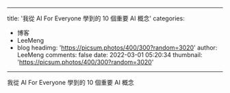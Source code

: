 
---
title: '我從 AI For Everyone 學到的 10 個重要 AI 概念'
categories: 
 - 博客
 - LeeMeng
 - blog
headimg: 'https://picsum.photos/400/300?random=3020'
author: LeeMeng
comments: false
date: 2022-03-01 05:20:34
thumbnail: 'https://picsum.photos/400/300?random=3020'
---

<div>   
我從 AI For Everyone 學到的 10 個重要 AI 概念  
</div>
            
